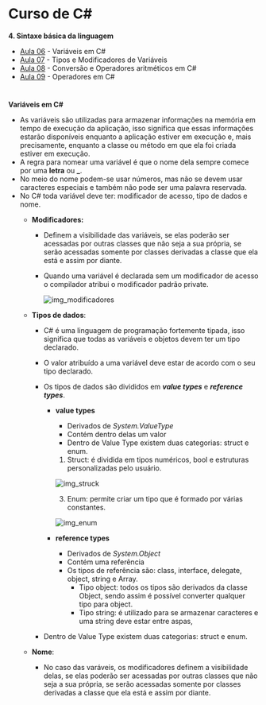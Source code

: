 # Curso de C#

**4. Sintaxe básica da linguagem**
* [Aula 06](https://www.youtube.com/watch?v=vNGhKJHjXEg&list=PLPc-V1ujthioJ8Cq_yMzYAbeSvaPye-aa&index=6) - Variáveis em C#
* [Aula 07](https://www.youtube.com/watch?v=CzbrKPNmJWs&list=PLPc-V1ujthioJ8Cq_yMzYAbeSvaPye-aa&index=7) - Tipos e Modificadores de Variáveis
* [Aula 08](https://www.youtube.com/watch?v=JBaOugZ_e1U&list=PLPc-V1ujthioJ8Cq_yMzYAbeSvaPye-aa&index=8) - Conversão e Operadores aritméticos em C#
* [Aula 09](https://www.youtube.com/watch?v=MLz8eqdGe3Q&list=PLPc-V1ujthioJ8Cq_yMzYAbeSvaPye-aa&index=9) - Operadores em C#


#
**Variáveis em C#**
* As variáveis são utilizadas para armazenar informações na memória em tempo de execução da aplicação, isso significa que essas informações estarão disponíveis enquanto a aplicação estiver em execução e, mais precisamente, enquanto a classe ou método em que ela foi criada estiver em execução.
* A regra para nomear uma variável é que o nome dela sempre comece por uma **letra** ou **_**.
* No meio do nome podem-se usar números, mas não se devem usar caracteres especiais e também não pode ser uma palavra reservada.
* No C# toda variável deve ter: modificador de acesso, tipo de dados e nome.
  * __Modificadores:__ 
    * Definem a visibilidade das variáveis, se elas poderão ser acessadas por outras classes que não seja a sua própria, se serão acessadas somente por classes derivadas a classe que ela está e assim por diante.
    * Quando uma variável é declarada sem um modificador de acesso o compilador atribui o modificador padrão private.

      ![img_modificadores](https://user-images.githubusercontent.com/87590342/201533654-677de170-7ac0-4c29-9220-c4e4fc11b12b.PNG)

  * __Tipos de dados__:
    * C# é uma linguagem de programação fortemente tipada, isso significa que todas as variáveis e objetos devem ter um tipo declarado.
    * O valor atribuído a uma variável deve estar de acordo com o seu tipo declarado.
    * Os tipos de dados são divididos em __*value types*__ e __*reference types*__.


      * __value types__
        * Derivados de _System.ValueType_
        * Contém dentro delas um valor
        * Dentro de Value Type existem duas categorias: struct e enum.
         1. Struct: é dividida em tipos numéricos, bool e estruturas personalizadas pelo usuário.

         ![img_struck](https://user-images.githubusercontent.com/87590342/201534734-0d9dc692-e0e5-4a4e-8539-19caea34cf9d.PNG)
         
 
         3. Enum: permite criar um tipo que é formado por várias constantes. 


         ![img_enum](https://user-images.githubusercontent.com/87590342/201535889-c82fa0ae-29a1-4b43-bf44-05aa5c2fe4a5.PNG)


      * __reference types__
        * Derivados de _System.Object_
        * Contém uma referência
        * Os tipos de referência são: class, interface, delegate, object, string e Array.
          * Tipo object: todos os tipos são derivados da classe Object, sendo assim é possível converter qualquer tipo para object.
          * Tipo string: é utilizado para se armazenar caracteres e uma string deve estar entre aspas,
    
      
     * Dentro de Value Type existem duas categorias: struct e enum.


  * __Nome__:
    * No caso das varáveis, os modificadores definem a visibilidade delas, se elas poderão ser acessadas por outras classes que não seja a sua própria, se serão acessadas somente por classes derivadas a classe que ela está e assim por diante.
